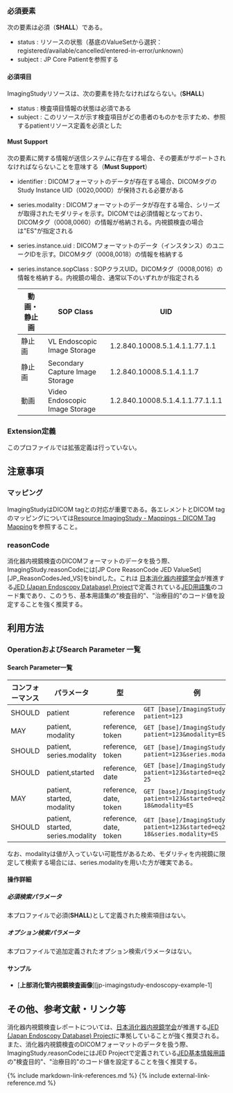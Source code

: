 
### 必須要素

次の要素は必須（**SHALL**）である。
- status : リソースの状態（基底のValueSetから選択：registered/available/cancelled/entered-in-error/unknown）
- subject : JP Core Patientを参照する

#### 必須項目
ImagingStudyリソースは、次の要素を持たなければならない。(**SHALL**)
- status : 検査項目情報の状態は必須である
- subject : このリソースが示す検査項目がどの患者のものかを示すため、参照するpatientリソース定義を必須とした

#### Must Support

次の要素に関する情報が送信システムに存在する場合、その要素がサポートされなければならないことを意味する（**Must Support**）
- identifier : DICOMフォーマットのデータが存在する場合、DICOMタグのStudy Instance UID（0020,000D）が保持される必要がある
- series.modality : DICOMフォーマットのデータが存在する場合、シリーズが取得されたモダリティを示す。DICOMでは必須情報となっており、DICOMタグ（0008,0060）の情報が格納される。内視鏡検査の場合は"ES"が指定される
- series.instance.uid : DICOMフォーマットのデータ（インスタンス）のユニークIDを示す。DICOMタグ（0008,0018）の情報を格納する
- series.instance.sopClass : SOPクラスUID。DICOMタグ（0008,0016）の情報を格納する。内視鏡の場合、通常以下のいずれかが指定される


  |動画・静止画|SOP Class| UID |
  |---------|---------|-----|
  |静止画|VL Endoscopic Image Storage |1.2.840.10008.5.1.4.1.1.77.1.1 |
  |静止画|Secondary Capture Image Storage | 1.2.840.10008.5.1.4.1.1.7 |
  |動画|Video Endoscopic Image Storage | 1.2.840.10008.5.1.4.1.1.77.1.1.1 |

### Extension定義

このプロファイルでは拡張定義は行っていない。

## 注意事項

### マッピング

ImagingStudyはDICOM tagとの対応が重要である。各エレメントとDICOM tagのマッピングについては[Resource ImagingStudy - Mappings - DICOM Tag Mapping](https://hl7.org/fhir/R4/imagingstudy-mappings.html#dicom)を参照すること。

### reasonCode
消化器内視鏡検査のDICOMフォーマットのデータを扱う際、ImagingStudy.reasonCodeには[JP Core ReasonCode JED ValueSet][JP_ReasonCodesJed_VS]をbindした。これは [日本消化器内視鏡学会](https://www.jges.net/)が推進する[JED (Japan Endoscopy Database) Project](https://jedproject.jges.net/)で定義されている[JED用語集](https://jedproject.jges.net/about/terms-about/)のコード集であり、このうち、基本用語集の"検査目的"、"治療目的"のコード値を設定することを強く推奨する。


## 利用方法

### OperationおよびSearch Parameter 一覧

#### Search Parameter一覧

| コンフォーマンス | パラメータ    | 型     | 例          |
| -------------| ----- | ------ | ----- |
| SHOULD | patient | reference | `GET [base]/ImagingStudy?patient=123` |
| MAY | patient, modality | reference, token | `GET [base]/ImagingStudy?patient=123&modality=ES` |
| SHOULD | patient, series.modality | reference, token | `GET [base]/ImagingStudy?patient=123&series.modality=ES` |
| SHOULD | patient,started | reference, date | `GET [base]/ImagingStudy?patient=123&started=eq2021-06-25` |
| MAY | patient, started, modality | reference, date, token | `GET [base]/ImagingStudy?patient=123&started=eq2021-06-18&modality=ES` |
| SHOULD | patient, started, series.modality | reference, date, token | `GET [base]/ImagingStudy?patient=123&started=eq2021-06-18&series.modality=ES` |

なお、modalityは値が入っていない可能性があるため、モダリティを内視鏡に限定して検索する場合には、series.modalityを用いた方が確実である。


#### 操作詳細

##### 必須検索パラメータ

本プロファイルで必須(**SHALL**)として定義された検索項目はない。

##### オプション検索パラメータ

本プロファイルで追加定義されたオプション検索パラメータはない。

#### サンプル

* [**上部消化管内視鏡検査画像**][jp-imagingstudy-endoscopy-example-1]

## その他、参考文献・リンク等

消化器内視鏡検査レポートについては、[日本消化器内視鏡学会](https://www.jges.net/)が推進する[JED (Japan Endoscopy Database) Project](https://jedproject.jges.net/)に準拠していることが強く推奨される。
また、消化器内視鏡検査のDICOMフォーマットのデータを扱う際、ImagingStudy.reasonCodeにはJED Projectで定義されている[JED基本情報用語](https://jedproject.jges.net/about/terms-about/)の"検査目的"、"治療目的"のコード値を設定することを強く推奨する。

{% include markdown-link-references.md %}
{% include external-link-reference.md %}
